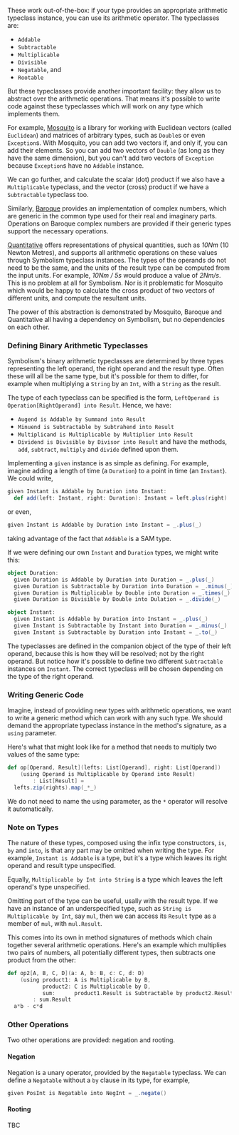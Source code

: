 
These work out-of-the-box: if your type provides an appropriate arithmetic typeclass
instance, you can use its arithmetic operator. The typeclasses are:
- `Addable`
- `Subtractable`
- `Multiplicable`
- `Divisible`
- `Negatable`, and
- `Rootable`

But these typeclasses provide another important facility: they allow us to
abstract over the arithmetic operations. That means it's possible to write code
against these typeclasses which will work on any type which implements them.

For example, [Mosquito](https://github.com/propensive/mosquito/) is a library
for working with Euclidean vectors (called `Euclidean`) and matrices of
arbitrary types, such as `Double`s or even `Exception`s. With Mosquito, you can
add two vectors if, and only if, you can add their elements. So you can add two
vectors of `Double` (as long as they have the same dimension), but you can't
add two vectors of `Exception` because `Exception`s have no `Addable` instance.

We can go further, and calculate the scalar (dot) product if we also have a
`Multiplicable` typeclass, and the vector (cross) product if we have a
`Subtractable` typeclass too.

Similarly, [Baroque](https://github.com/propensive/baroque/) provides an
implementation of complex numbers, which are generic in the common type used
for their real and imaginary parts. Operations on Baroque complex numbers are
provided if their generic types support the necessary operations.

[Quantitative](https://github.com/propensive/quantitative/) offers
representations of physical quantities, such as _10Nm_ (10 Newton Metres), and
supports all arithmetic operations on these values through Symbolism typeclass
instances. The types of the operands do not need to be the same, and the units
of the result type can be computed from the input units. For example, _10Nm /
5s_ would produce a value of _2Nm/s_. This is no problem at all for Symbolism.
Nor is it problematic for Mosquito which would be happy to calculate the cross
product of two vectors of different units, and compute the resultant units.

The power of this abstraction is demonstrated by Mosquito, Baroque and
Quantitative all having a dependency on Symbolism, but no dependencies on each
other.

### Defining Binary Arithmetic Typeclasses

Symbolism's binary arithmetic typeclasses are determined by three types
representing the left operand, the right operand and the result type. Often
these will all be the same type, but it's possible for them to differ, for example
when multiplying a `String` by an `Int`, with a `String` as the result.

The type of each typeclass can be specified is the form,
`LeftOperand is Operation[RightOperand] into Result`. Hence, we have:
- `Augend is Addable by Summand into Result`
- `Minuend is Subtractable by Subtrahend into Result`
- `Multiplicand is Multiplicable by Multiplier into Result`
- `Dividend is Divisible by Divisor into Result`
and have the methods, `add`, `subtract`, `multiply` and `divide` defined upon them.

Implementing a `given` instance is as simple as defining. For example, imagine
adding a length of time (a `Duration`) to a point in time (an `Instant`). We
could write,
```scala
given Instant is Addable by Duration into Instant:
  def add(left: Instant, right: Duration): Instant = left.plus(right)
```
or even,
```scala
given Instant is Addable by Duration into Instant = _.plus(_)
```
taking advantage of the fact that `Addable` is a SAM type.

If we were defining our own `Instant` and `Duration` types, we might write this:
```scala
object Duration:
  given Duration is Addable by Duration into Duration = _.plus(_)
  given Duration is Subtractable by Duration into Duration = _.minus(_)
  given Duration is Multiplicable by Double into Duration = _.times(_)
  given Duration is Divisible by Double into Dulation = _.divide(_)

object Instant:
  given Instant is Addable by Duration into Instant = _.plus(_)
  given Instant is Subtractable by Instant into Duration = _.minus(_)
  given Instant is Subtractable by Duration into Instant = _.to(_)
```

The typeclasses are defined in the companion object of the type of their left
operand, because this is how they will be resolved; not by the right operand.
But notice how it's possible to define two different `Subtractable` instances
on `Instant`. The correct typeclass will be chosen depending on the type of the
right operand.

### Writing Generic Code

Imagine, instead of providing new types with arithmetic operations, we want to
write a generic method which can work with any such type. We should demand the
appropriate typeclass instance in the method's signature, as a `using`
parameter.

Here's what that might look like for a method that needs to multiply two values
of the same type:
```scala
def op[Operand, Result](lefts: List[Operand], right: List[Operand])
    (using Operand is Multiplicable by Operand into Result)
        : List[Result] =
  lefts.zip(rights).map(_*_)
```

We do not need to name the using parameter, as the `*` operator will resolve it
automatically.

### Note on Types

The nature of these types, composed using the infix type constructors, `is`,
`by` and `into`, is that any part may be omitted when writing the type. For
example, `Instant is Addable` is a type, but it's a type which leaves its right
operand and result type unspecified.

Equally, `Multiplicable by Int into String` is a type which leaves the left
operand's type unspecified.

Omitting part of the type can be useful, usally with the result type. If we
have an instance of an underspecified type, such as `String is Multiplicable by
Int`, say `mul`, then we can access its `Result` type as a member of `mul`,
with `mul.Result`.

This comes into its own in method signatures of methods which chain together
several arithmetic operations. Here's an example which multiplies two pairs of
numbers, all potentially different types, then subtracts one product from the
other:
```scala
def op2[A, B, C, D](a: A, b: B, c: C, d: D)
    (using product1: A is Multiplicable by B,
           product2: C is Multiplicable by D,
           sum:      product1.Result is Subtractable by product2.Result)
        : sum.Result
  a*b - c*d
```

### Other Operations

Two other operations are provided: negation and rooting.

#### Negation

Negation is a unary operator, provided by the `Negatable` typeclass. We can
define a `Negatable` without a `by` clause in its type, for example,
```scala
given PosInt is Negatable into NegInt = _.negate()
```

#### Rooting

TBC
